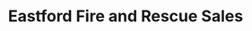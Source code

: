 ---
title: "Eastford Fire and Rescue Sales"
url: /eastford/eastford-fire-and-rescue-sales/
shop: Eisenwaren
---